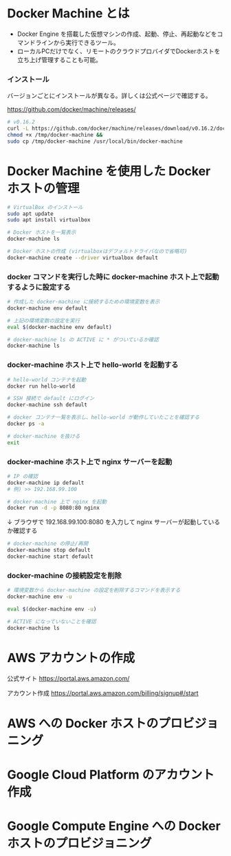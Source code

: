 # Docker Machine とは

- Docker Engine を搭載した仮想マシンの作成、起動、停止、再起動などをコマンドラインから実行できるツール。
- ローカルPCだけでなく、リモートのクラウドプロバイダでDockerホストを立ち上げ管理することも可能。

### インストール

バージョンごとにインストールが異なる。詳しくは公式ページで確認する。

https://github.com/docker/machine/releases/

```bash
# v0.16.2
curl -L https://github.com/docker/machine/releases/download/v0.16.2/docker-machine-`uname -s`-`uname -m` >/tmp/docker-machine &&
chmod +x /tmp/docker-machine &&
sudo cp /tmp/docker-machine /usr/local/bin/docker-machine
```

# Docker Machine を使用した Docker ホストの管理

```bash
# VirtualBox のインストール
sudo apt update
sudo apt install virtualbox
```

```bash
# Docker ホストを一覧表示
docker-machine ls
```

```bash
# Docker ホストの作成 (virtualboxはデフォルトドライバなので省略可)
docker-machine create --driver virtualbox default
```

### docker コマンドを実行した時に docker-machine ホスト上で起動するように設定する
```bash
# 作成した docker-machine に接続するための環境変数を表示
docker-machine env default

# 上記の環境変数の設定を実行
eval $(docker-machine env default)

# docker-machine ls の ACTIVE に * がついているか確認
docker-machine ls
```

### docker-machine ホスト上で  hello-world を起動する
```bash
# hello-world コンテナを起動
docker run hello-world

# SSH 接続で default にログイン
docker-machine ssh default

# docker コンテナ一覧を表示し、hello-world が動作していたことを確認する
docker ps -a

# docker-machine を抜ける
exit
```

### docker-machine ホスト上で nginx サーバーを起動

```bash
# IP の確認
docker-machine ip default
# 例) >> 192.168.99.100

# docker-machine 上で nginx を起動
docker run -d -p 8080:80 nginx
```
↓
ブラウザで 192.168.99.100:8080 を入力して nginx サーバーが起動しているか確認する

```bash
# docker-machine の停止/再開
docker-machine stop default
docker-machine start default
```

### docker-machine の接続設定を削除
```bash
# 環境変数から docker-machine の設定を削除するコマンドを表示する
docker-machine env -u

eval $(docker-machine env -u)

# ACTIVE になっていないことを確認
docker-machine ls
```

# AWS アカウントの作成

公式サイト
https://portal.aws.amazon.com/

アカウント作成
https://portal.aws.amazon.com/billing/signup#/start

# AWS への Docker ホストのプロビジョニング

# Google Cloud Platform のアカウント作成

# Google Compute Engine への Docker ホストのプロビジョニング


<!--stackedit_data:
eyJoaXN0b3J5IjpbMTI3MDU0OTYxMF19
-->